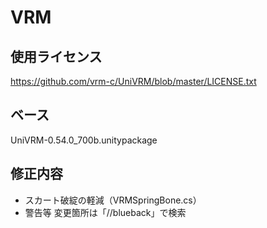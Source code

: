 # VRM

## 使用ライセンス
https://github.com/vrm-c/UniVRM/blob/master/LICENSE.txt

## ベース
UniVRM-0.54.0_700b.unitypackage

## 修正内容
* スカート破綻の軽減（VRMSpringBone.cs）
* 警告等
変更箇所は「//blueback」で検索

